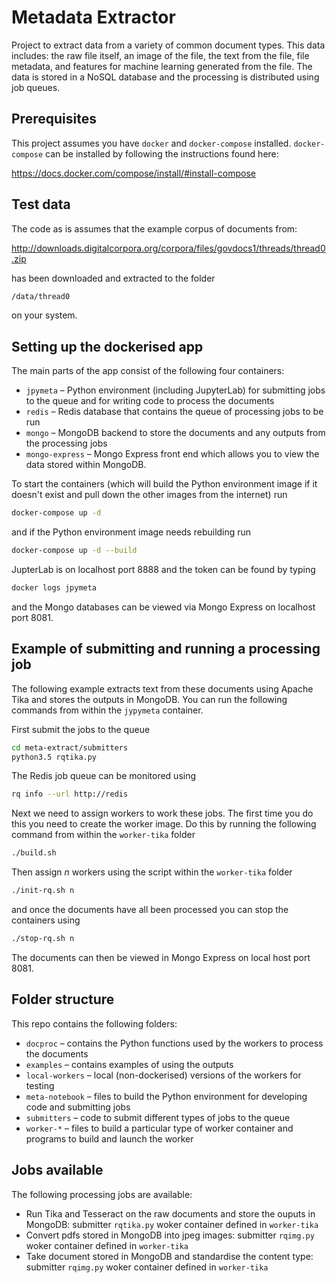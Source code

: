 # Metadata Extractor

Project to extract data from a variety of common document types. This data includes: the raw file itself, an image of the file, the text from the file, file metadata, and features for machine learning generated from the file. The data is stored in a NoSQL database and the processing is distributed using job queues.


## Prerequisites

This project assumes you have `docker` and `docker-compose` installed. `docker-compose` can be installed by following the instructions found here:

https://docs.docker.com/compose/install/#install-compose


## Test data
The code as is assumes that the example corpus of documents from:

http://downloads.digitalcorpora.org/corpora/files/govdocs1/threads/thread0.zip

has been downloaded and extracted to the folder 
```bash
/data/thread0
```
on your system.


## Setting up the dockerised app
The main parts of the app consist of the following four containers:
* `jpymeta` – Python environment (including JupyterLab) for submitting jobs to the queue and for writing code to process the documents
* `redis` – Redis database that contains the queue of processing jobs to be run
* `mongo` – MongoDB backend to store the documents and any outputs from the processing jobs
* `mongo-express` – Mongo Express front end which allows you to view the data stored within MongoDB.

To start the containers (which will build the Python environment image if it doesn't exist and pull down the other images from the internet) run
```bash
docker-compose up -d
```
and if the Python environment image needs rebuilding run
```bash
docker-compose up -d --build
```
JupterLab is on localhost port 8888 and the token can be found by typing
```bash
docker logs jpymeta
```
and the Mongo databases can be viewed via Mongo Express on localhost port 8081.

## Example of submitting and running a processing job
The following example extracts text from these documents using Apache Tika and stores the outputs in MongoDB. You can run the following commands from within the `jypymeta` container.

First submit the jobs to the queue
```bash
cd meta-extract/submitters
python3.5 rqtika.py
```

The Redis job queue can be monitored using
```bash
rq info --url http://redis
```

Next we need to assign workers to work these jobs. The first time you do this you need to create the worker image. Do this by running the following command from within the `worker-tika` folder
```bash
./build.sh
```

Then assign *n* workers using the script within the `worker-tika` folder
```bash
./init-rq.sh n
```
and once the documents have all been processed you can stop the containers using
```bash
./stop-rq.sh n
```
The documents can then be viewed in Mongo Express on local host port 8081.

## Folder structure

This repo contains the following folders:
* `docproc` – contains the Python functions used by the workers to process the documents
* `examples` – contains examples of using the outputs
* `local-workers` – local (non-dockerised) versions of the workers for testing
* `meta-notebook` – files to build the Python environment for developing code and submitting jobs
* `submitters` – code to submit different types of jobs to the queue
* `worker-*` – files to build a particular type of worker container and programs to build and launch the worker

## Jobs available

The following processing jobs are available:
* Run Tika and Tesseract on the raw documents and store the ouputs in MongoDB: submitter `rqtika.py` woker container defined in `worker-tika`
* Convert pdfs stored in MongoDB into jpeg images: submitter `rqimg.py` woker container defined in `worker-tika`
* Take document stored in MongoDB and standardise the content type: submitter `rqimg.py` woker container defined in `worker-tika`
